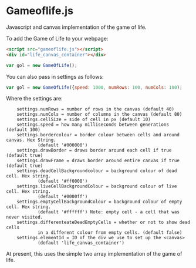 Gameoflife.js
=============

Javascript and canvas implementation of the game of life.

To add the Game of Life to your webpage:

```HTML
<script src="gameoflife.js"></script>
<div id="life_canvas_container"></div>
```

```Javascript
var gol = new GameOfLife();
```

You can also pass in settings as follows:
```Javascript
var gol = new GameOfLife({speed: 1000, numRows: 100, numCols: 100);
```

Where the settings are:
```
	settings.numRows = number of rows in the canvas (default 40)
	settings.numCols = number of columns in the canvas (default 80)
    settings.cellSize = side of cell in px (default 10)
	settings.speed = how many milliseconds between generations (default 100)
    settings.bordercolour = border colour between cells and around canvas. Hex String. 
            (default '#000000')
	settings.drawBorder = draws border around each cell if true (default true)
	settings.drawFrame = draws border around entire canvas if true (default true)
    settings.deadCellBackgroundcolour = background colour of dead cell. Hex string.
			(default '#ff0000')
    settings.liveCellBackgroundColour = background colour of live cell. Hex string.
			(default '#0000ff')
    settings.emptyCellBackgroundColour = background colour of empty cell. Hex string.
			(default '#ffffff') Note: empty cell - a cell that was never visited.
    settings.differenteateDeadEmptyCells = whether or not to show dead cells
            in a different colour from empty cells. (default false)
	settings.elementId = ID of the div we use to set up the <canvas>
			(default 'life_canvas_container')
```

At present, this uses the simple two array implementation of the game of life.